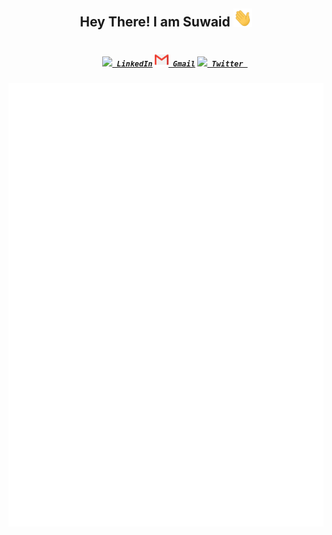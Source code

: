<h2 align='center'>Hey There! I am Suwaid <img src="https://raw.githubusercontent.com/ABSphreak/ABSphreak/master/gifs/Hi.gif" width="30px"></h2>

<h5 align="center">
  <code>
    <a href="https://www.linkedin.com/in/muhammad-suwaid-aslam/" title="LinkedIn Profile"><img width="22" src="https://github.com/zumrudu-anka/zumrudu-anka/blob/master/images/linkedin.svg"> LinkedIn</a></code>
  <code><a href="https://mail.google.com/mail/?view=cm&fs=1&to=suwaidaslam@gmail.com" title="Gmail"><img width="22" src="https://github.com/C-mmon/C-mmon/blob/main/svg/gmail.svg"> Gmail</a></code>
  <code><a href="https://twitter.com/SuwaidAslam" title="Twitter"><img width="22" src="https://upload.wikimedia.org/wikipedia/sco/9/9f/Twitter_bird_logo_2012.svg"> Twitter </a></code>
</h5>
  
<!-- If you're using "main" as default branch -->
![Metrics](https://github.com/SuwaidAslam/SuwaidAslam/blob/main/github-metrics.svg)
